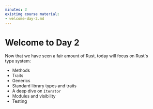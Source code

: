```yaml
---
minutes: 3
existing course material:
- welcome-day-2.md
---
```


# Welcome to Day 2

Now that we have seen a fair amount of Rust, today will focus on Rust's type
system:

 * Methods
 * Traits
 * Generics
 * Standard library types and traits
 * A deep dive on `Iterator`
 * Modules and visibility
 * Testing
